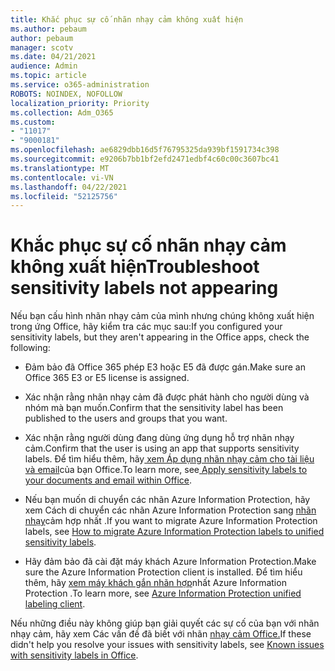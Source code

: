 ```yaml
---
title: Khắc phục sự cố nhãn nhạy cảm không xuất hiện
ms.author: pebaum
author: pebaum
manager: scotv
ms.date: 04/21/2021
audience: Admin
ms.topic: article
ms.service: o365-administration
ROBOTS: NOINDEX, NOFOLLOW
localization_priority: Priority
ms.collection: Adm_O365
ms.custom:
- "11017"
- "9000181"
ms.openlocfilehash: ae6829dbb16d5f76795325da939bf1591734c398
ms.sourcegitcommit: e9206b7bb1bf2efd2471edbf4c60c00c3607bc41
ms.translationtype: MT
ms.contentlocale: vi-VN
ms.lasthandoff: 04/22/2021
ms.locfileid: "52125756"
---
```

# <a name="troubleshoot-sensitivity-labels-not-appearing"></a><span data-ttu-id="0687e-102">Khắc phục sự cố nhãn nhạy cảm không xuất hiện</span><span class="sxs-lookup"><span data-stu-id="0687e-102">Troubleshoot sensitivity labels not appearing</span></span>

<span data-ttu-id="0687e-103">Nếu bạn cấu hình nhãn nhạy cảm của mình nhưng chúng không xuất hiện trong ứng Office, hãy kiểm tra các mục sau:</span><span class="sxs-lookup"><span data-stu-id="0687e-103">If you configured your sensitivity labels, but they aren't appearing in the Office apps, check the following:</span></span>

- <span data-ttu-id="0687e-104">Đảm bảo đã Office 365 phép E3 hoặc E5 đã được gán.</span><span class="sxs-lookup"><span data-stu-id="0687e-104">Make sure an Office 365 E3 or E5 license is assigned.</span></span>

- <span data-ttu-id="0687e-105">Xác nhận rằng nhãn nhạy cảm đã được phát hành cho người dùng và nhóm mà bạn muốn.</span><span class="sxs-lookup"><span data-stu-id="0687e-105">Confirm that the sensitivity label has been published to the users and groups that you want.</span></span>

- <span data-ttu-id="0687e-106">Xác nhận rằng người dùng đang dùng ứng dụng hỗ trợ nhãn nhạy cảm.</span><span class="sxs-lookup"><span data-stu-id="0687e-106">Confirm that the user is using an app that supports sensitivity labels.</span></span> <span data-ttu-id="0687e-107">Để tìm hiểu thêm, hãy[ xem Áp dụng nhãn nhạy cảm cho tài liệu và email](https://go.microsoft.com/fwlink/?linkid=2106446)của bạn Office.</span><span class="sxs-lookup"><span data-stu-id="0687e-107">To learn more, see[ Apply sensitivity labels to your documents and email within Office](https://go.microsoft.com/fwlink/?linkid=2106446).</span></span>

- <span data-ttu-id="0687e-108">Nếu bạn muốn di chuyển các nhãn Azure Information Protection, hãy xem Cách di chuyển các nhãn Azure Information Protection sang [nhãn nhạy](https://go.microsoft.com/fwlink/?linkid=2106056)cảm hợp nhất .</span><span class="sxs-lookup"><span data-stu-id="0687e-108">If you want to migrate Azure Information Protection labels, see [How to migrate Azure Information Protection labels to unified sensitivity labels](https://go.microsoft.com/fwlink/?linkid=2106056).</span></span>

- <span data-ttu-id="0687e-109">Hãy đảm bảo đã cài đặt máy khách Azure Information Protection.</span><span class="sxs-lookup"><span data-stu-id="0687e-109">Make sure the Azure Information Protection client is installed.</span></span> <span data-ttu-id="0687e-110">Để tìm hiểu thêm, hãy [xem máy khách gắn nhãn hợp](https://go.microsoft.com/fwlink/?linkid=2106374)nhất Azure Information Protection .</span><span class="sxs-lookup"><span data-stu-id="0687e-110">To learn more, see [Azure Information Protection unified labeling client](https://go.microsoft.com/fwlink/?linkid=2106374).</span></span>

<span data-ttu-id="0687e-111">Nếu những điều này không giúp bạn giải quyết các sự cố của bạn với nhãn nhạy cảm, hãy xem Các vấn đề đã biết với nhãn [nhạy cảm Office.](https://go.microsoft.com/fwlink/?linkid=2106447)</span><span class="sxs-lookup"><span data-stu-id="0687e-111">If these didn't help you resolve your issues with sensitivity labels, see [Known issues with sensitivity labels in Office](https://go.microsoft.com/fwlink/?linkid=2106447).</span></span>